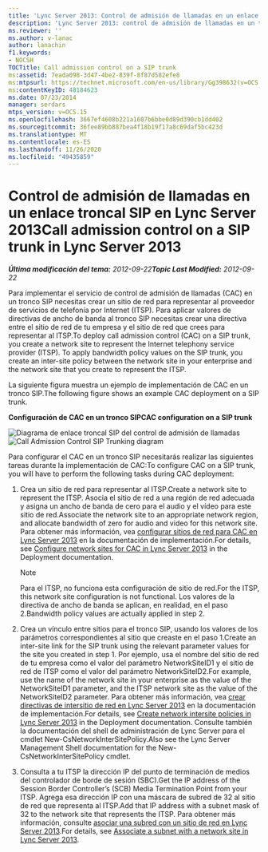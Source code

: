 ```yaml
---
title: 'Lync Server 2013: Control de admisión de llamadas en un enlace troncal SIP'
description: 'Lync Server 2013: control de admisión de llamadas en un tronco de SIP.'
ms.reviewer: ''
ms.author: v-lanac
author: lanachin
f1.keywords:
- NOCSH
TOCTitle: Call admission control on a SIP trunk
ms:assetid: 7eada098-3d47-4be2-839f-8f87d582efe8
ms:mtpsurl: https://technet.microsoft.com/en-us/library/Gg398632(v=OCS.15)
ms:contentKeyID: 48184623
ms.date: 07/23/2014
manager: serdars
mtps_version: v=OCS.15
ms.openlocfilehash: 3667ef4608b221a1607b6bbe0d89d390cb1dd402
ms.sourcegitcommit: 36fee89bb887bea4f18b19f17a8c69daf5bc423d
ms.translationtype: MT
ms.contentlocale: es-ES
ms.lasthandoff: 11/26/2020
ms.locfileid: "49435859"
---
```

# <a name="call-admission-control-on-a-sip-trunk-in-lync-server-2013"></a><span data-ttu-id="adae1-103">Control de admisión de llamadas en un enlace troncal SIP en Lync Server 2013</span><span class="sxs-lookup"><span data-stu-id="adae1-103">Call admission control on a SIP trunk in Lync Server 2013</span></span>

<div data-xmlns="http://www.w3.org/1999/xhtml">

<div class="topic" data-xmlns="http://www.w3.org/1999/xhtml" data-msxsl="urn:schemas-microsoft-com:xslt" data-cs="https://msdn.microsoft.com/">

<div data-asp="https://msdn2.microsoft.com/asp">



</div>

<div id="mainSection">

<div id="mainBody"><span data-ttu-id="adae1-104">

<span> </span></span><span class="sxs-lookup"><span data-stu-id="adae1-104">

<span> </span></span></span>

<span data-ttu-id="adae1-105">_**Última modificación del tema:** 2012-09-22_</span><span class="sxs-lookup"><span data-stu-id="adae1-105">_**Topic Last Modified:** 2012-09-22_</span></span>

<span data-ttu-id="adae1-p101">Para implementar el servicio de control de admisión de llamadas (CAC) en un tronco SIP necesitas crear un sitio de red para representar al proveedor de servicios de telefonía por Internet (ITSP). Para aplicar valores de directivas de ancho de banda al tronco SIP necesitas crear una directiva entre el sitio de red de tu empresa y el sitio de red que crees para representar al ITSP.</span><span class="sxs-lookup"><span data-stu-id="adae1-p101">To deploy call admission control (CAC) on a SIP trunk, you create a network site to represent the Internet telephony service provider (ITSP). To apply bandwidth policy values on the SIP trunk, you create an inter-site policy between the network site in your enterprise and the network site that you create to represent the ITSP.</span></span>

<span data-ttu-id="adae1-108">La siguiente figura muestra un ejemplo de implementación de CAC en un tronco SIP.</span><span class="sxs-lookup"><span data-stu-id="adae1-108">The following figure shows an example CAC deployment on a SIP trunk.</span></span>

<span data-ttu-id="adae1-109">**Configuración de CAC en un tronco SIP**</span><span class="sxs-lookup"><span data-stu-id="adae1-109">**CAC configuration on a SIP trunk**</span></span>

<span data-ttu-id="adae1-110">![Diagrama de enlace troncal SIP del control de admisión de llamadas](images/Gg398632.276c0d8f-1dd5-4883-8499-c202399ddbe9(OCS.15).jpg "Diagrama de enlace troncal SIP del control de admisión de llamadas")</span><span class="sxs-lookup"><span data-stu-id="adae1-110">![Call Admission Control SIP Trunking diagram](images/Gg398632.276c0d8f-1dd5-4883-8499-c202399ddbe9(OCS.15).jpg "Call Admission Control SIP Trunking diagram")</span></span>

<span data-ttu-id="adae1-111">Para configurar el CAC en un tronco SIP necesitarás realizar las siguientes tareas durante la implementación de CAC:</span><span class="sxs-lookup"><span data-stu-id="adae1-111">To configure CAC on a SIP trunk, you will have to perform the following tasks during CAC deployment:</span></span>

1.  <span data-ttu-id="adae1-112">Crea un sitio de red para representar al ITSP.</span><span class="sxs-lookup"><span data-stu-id="adae1-112">Create a network site to represent the ITSP.</span></span> <span data-ttu-id="adae1-113">Asocia el sitio de red a una región de red adecuada y asigna un ancho de banda de cero para el audio y el vídeo para este sitio de red.</span><span class="sxs-lookup"><span data-stu-id="adae1-113">Associate the network site to an appropriate network region, and allocate bandwidth of zero for audio and video for this network site.</span></span> <span data-ttu-id="adae1-114">Para obtener más información, vea [configurar sitios de red para CAC en Lync Server 2013](lync-server-2013-configure-network-sites-for-cac.md) en la documentación de implementación.</span><span class="sxs-lookup"><span data-stu-id="adae1-114">For details, see [Configure network sites for CAC in Lync Server 2013](lync-server-2013-configure-network-sites-for-cac.md) in the Deployment documentation.</span></span>
    
    <div>
    

    > [!NOTE]  
    > <span data-ttu-id="adae1-115">Para el ITSP, no funciona esta configuración de sitio de red.</span><span class="sxs-lookup"><span data-stu-id="adae1-115">For the ITSP, this network site configuration is not functional.</span></span> <span data-ttu-id="adae1-116">Los valores de la directiva de ancho de banda se aplican, en realidad, en el paso 2.</span><span class="sxs-lookup"><span data-stu-id="adae1-116">Bandwidth policy values are actually applied in step 2.</span></span>

    
    </div>

2.  <span data-ttu-id="adae1-117">Crea un vínculo entre sitios para el tronco SIP, usando los valores de los parámetros correspondientes al sitio que creaste en el paso 1.</span><span class="sxs-lookup"><span data-stu-id="adae1-117">Create an inter-site link for the SIP trunk using the relevant parameter values for the site you created in step 1.</span></span> <span data-ttu-id="adae1-118">Por ejemplo, usa el nombre del sitio de red de tu empresa como el valor del parámetro NetworkSiteID1 y el sitio de red de ITSP como el valor del parámetro NetworkSiteID2.</span><span class="sxs-lookup"><span data-stu-id="adae1-118">For example, use the name of the network site in your enterprise as the value of the NetworkSiteID1 parameter, and the ITSP network site as the value of the NetworkSiteID2 parameter.</span></span> <span data-ttu-id="adae1-119">Para obtener más información, vea [crear directivas de intersitio de red en Lync Server 2013](lync-server-2013-create-network-intersite-policies.md) en la documentación de implementación.</span><span class="sxs-lookup"><span data-stu-id="adae1-119">For details, see [Create network intersite policies in Lync Server 2013](lync-server-2013-create-network-intersite-policies.md) in the Deployment documentation.</span></span> <span data-ttu-id="adae1-120">Consulte también la documentación del shell de administración de Lync Server para el cmdlet New-CsNetworkInterSitePolicy.</span><span class="sxs-lookup"><span data-stu-id="adae1-120">Also see the Lync Server Management Shell documentation for the New-CsNetworkInterSitePolicy cmdlet.</span></span>

3.  <span data-ttu-id="adae1-121">Consulta a tu ITSP la dirección IP del punto de terminación de medios del controlador de borde de sesión (SBC).</span><span class="sxs-lookup"><span data-stu-id="adae1-121">Get the IP address of the Session Border Controller’s (SCB) Media Termination Point from your ITSP.</span></span> <span data-ttu-id="adae1-122">Agrega esa dirección IP con una máscara de subred de 32 al sitio de red que representa al ITSP.</span><span class="sxs-lookup"><span data-stu-id="adae1-122">Add that IP address with a subnet mask of 32 to the network site that represents the ITSP.</span></span> <span data-ttu-id="adae1-123">Para obtener más información, consulte [asociar una subred con un sitio de red en Lync Server 2013](lync-server-2013-associate-a-subnet-with-a-network-site.md).</span><span class="sxs-lookup"><span data-stu-id="adae1-123">For details, see [Associate a subnet with a network site in Lync Server 2013](lync-server-2013-associate-a-subnet-with-a-network-site.md).</span></span>

<span data-ttu-id="adae1-124"></div>

<span> </span>

</div>

</div>

</span><span class="sxs-lookup"><span data-stu-id="adae1-124"></div>

<span> </span>

</div>

</div>

</span></span></div>

